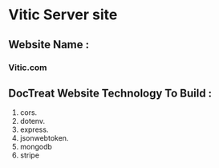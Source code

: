 # Vitic Server site

## Website Name :

### Vitic.com

## DocTreat Website Technology To Build : 
1. cors.
2. dotenv.
3. express.
4. jsonwebtoken.
5. mongodb
6. stripe